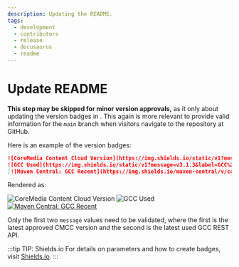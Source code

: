 ```yaml
---
description: Updating the README.
tags:
  - development
  - contributors
  - release
  - docusaurus
  - readme
---
```


# Update README

**This step may be skipped for minor version approvals,** as it only about
updating the version badges in <RepositoryLink path="README.md"/>. This again
is more relevant to provide valid information for the `main` branch when
visitors navigate to the repository at GitHub.

Here is an example of the version badges:

````markdown
![CoreMedia Content Cloud Version](https://img.shields.io/static/v1?message=2412.0&label=CoreMedia%20Content%20Cloud&style=for-the-badge&color=672779)
![GCC Used](https://img.shields.io/static/v1?message=v3.1.3&label=GCC%20REST%20API%20%28Used%29&style=for-the-badge&color=green)
[![Maven Central: GCC Recent](https://img.shields.io/maven-central/v/com.translations.globallink/gcc-restclient.svg?label=GCC%20REST%20API%20%28Recent%29&style=for-the-badge)](https://central.sonatype.com/search?q=com.translations.globallink%3Agcc-restclient)
````

Rendered as:

![CoreMedia Content Cloud Version](https://img.shields.io/static/v1?message=2412.0&label=CoreMedia%20Content%20Cloud&style=for-the-badge&color=672779)
![GCC Used](https://img.shields.io/static/v1?message=v3.1.3&label=GCC%20REST%20API%20%28Used%29&style=for-the-badge&color=green)
[![Maven Central: GCC Recent](https://img.shields.io/maven-central/v/com.translations.globallink/gcc-restclient.svg?label=GCC%20REST%20API%20%28Recent%29&style=for-the-badge)](https://central.sonatype.com/search?q=com.translations.globallink%3Agcc-restclient)

Only the first two `message` values need to be validated, where the first is
the latest approved CMCC version and the second is the latest used GCC
REST API.

:::tip TIP: Shields.io
For details on parameters and how to create badges, visit
[Shields.io](https://shields.io/).
:::
